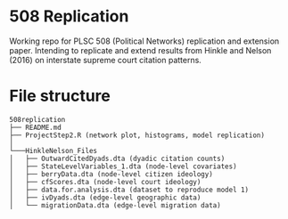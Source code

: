 # 508 Replication

Working repo for PLSC 508 (Political Networks) replication and extension paper. Intending to replicate and extend results from Hinkle and Nelson (2016) on interstate supreme court citation patterns.

# File structure

```
508replication
├── README.md
├── ProjectStep2.R (network plot, histograms, model replication)   
│
└───HinkleNelson_Files
│   ├── OutwardCitedDyads.dta (dyadic citation counts)
│   ├── StateLevelVariables_1.dta (node-level covariates)
│   ├── berryData.dta (node-level citizen ideology)
│   ├── cfScores.dta (node-level court ideology)
│   ├── data.for.analysis.dta (dataset to reproduce model 1)
│   ├── ivDyads.dta (edge-level geographic data)
│   └── migrationData.dta (edge-level migration data)
```